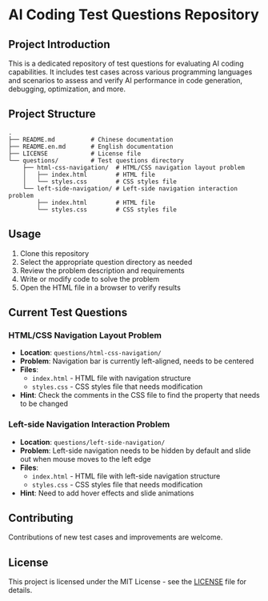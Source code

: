 # AI Coding Test Questions Repository

## Project Introduction

This is a dedicated repository of test questions for evaluating AI coding capabilities. It includes test cases across various programming languages and scenarios to assess and verify AI performance in code generation, debugging, optimization, and more.

## Project Structure

```
.
├── README.md          # Chinese documentation
├── README.en.md       # English documentation  
├── LICENSE            # License file
└── questions/         # Test questions directory
    ├── html-css-navigation/  # HTML/CSS navigation layout problem
    │   ├── index.html        # HTML file
    │   └── styles.css        # CSS styles file
    └── left-side-navigation/ # Left-side navigation interaction problem
        ├── index.html        # HTML file
        └── styles.css        # CSS styles file
```

## Usage

1. Clone this repository
2. Select the appropriate question directory as needed
3. Review the problem description and requirements
4. Write or modify code to solve the problem
5. Open the HTML file in a browser to verify results

## Current Test Questions

### HTML/CSS Navigation Layout Problem
- **Location**: `questions/html-css-navigation/`
- **Problem**: Navigation bar is currently left-aligned, needs to be centered
- **Files**: 
  - `index.html` - HTML file with navigation structure
  - `styles.css` - CSS styles file that needs modification
- **Hint**: Check the comments in the CSS file to find the property that needs to be changed

### Left-side Navigation Interaction Problem
- **Location**: `questions/left-side-navigation/`
- **Problem**: Left-side navigation needs to be hidden by default and slide out when mouse moves to the left edge
- **Files**: 
  - `index.html` - HTML file with left-side navigation structure
  - `styles.css` - CSS styles file that needs modification
- **Hint**: Need to add hover effects and slide animations

## Contributing

Contributions of new test cases and improvements are welcome.

## License

This project is licensed under the MIT License - see the [LICENSE](LICENSE) file for details.